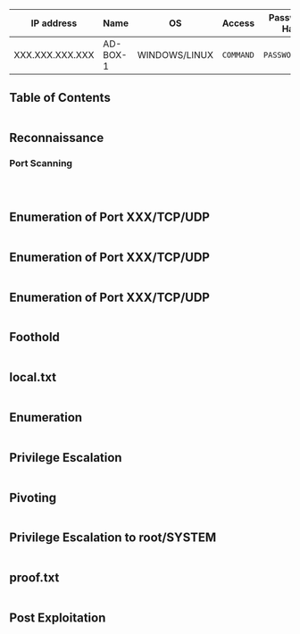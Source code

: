 
| IP address      | Name     | OS            | Access    | Password / Hash | FLAGS            | Status        |
| --------------- | -------- | ------------- | --------- | --------------- | ---------------- | ------------- |
| XXX.XXX.XXX.XXX | AD-BOX-1 | WINDOWS/LINUX | `COMMAND` | `PASSWORD/HASH` | NONE/LOCAL/PROOF | NOT-PWND/PWND |

## Table of Contents

```table-of-contents
```

## Reconnaissance

### Port Scanning

```c

```

```c

```

```c

```

## Enumeration of Port XXX/TCP/UDP

```c

```

## Enumeration of Port XXX/TCP/UDP

```c

```

## Enumeration of Port XXX/TCP/UDP

```c

```

## Foothold

```c

```

## local.txt

```c

```

## Enumeration

```c

```

## Privilege Escalation

```c

```

## Pivoting

```c

```

## Privilege Escalation to root/SYSTEM

```c

```

## proof.txt

```c

```

## Post Exploitation

```c

```